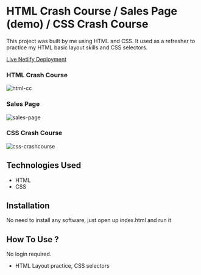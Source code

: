# HTML Crash Course / Sales Page (demo) / CSS Crash Course

This project was built by me using HTML and CSS. It used as a refresher to practice my HTML basic layout skills and CSS selectors.

[Live Netlify Deployment](https://html-crash-course.netlify.app)


### HTML Crash Course
![html-cc](https://user-images.githubusercontent.com/78431899/190872995-7a7a7f44-9248-4d20-a93f-22b71be99edf.png)

### Sales Page
![sales-page](https://user-images.githubusercontent.com/78431899/190872974-1c327b17-1b35-4f2b-9585-2e8c628b3b0d.png)

### CSS Crash Course
![css-crashcourse](https://user-images.githubusercontent.com/78431899/190878380-aa586a70-f2c1-46db-8ba5-bd34c8797f5d.png)

## Technologies Used
* HTML
* CSS

## Installation
No need to install any software, just open up index.html and run it

## How To Use ?
No login required. 

- HTML Layout practice, CSS selectors
